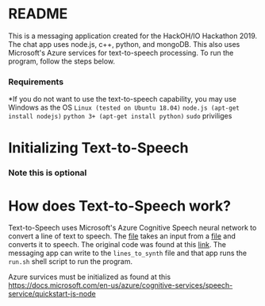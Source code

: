 # README
This is a messaging application created for the HackOH/IO Hackathon 2019.
The chat app uses node.js, c++, python, and mongoDB. This also uses Microsoft's Azure services for text-to-speech processing. To run the program, follow the steps below.

### Requirements
*If you do not want to use the text-to-speech capability, you may use Windows as the OS
`Linux (tested on Ubuntu 18.04)`
`node.js (apt-get install nodejs)`
`python 3+ (apt-get install python)`
`sudo` priviliges

# Initializing Text-to-Speech
### Note this is optional

# How does Text-to-Speech work?
Text-to-Speech uses Microsoft's Azure Cognitive Speech neural network to convert a line of text to speech. The [file](helloworld.cpp) takes an input from a [file](lines_to_synth) and converts it to speech. The original code was found at this [link](https://docs.microsoft.com/en-us/azure/cognitive-services/speech-service/quickstart-text-to-speech-cpp-linux). The messaging app can write to the `lines_to_synth` file and that app runs the `run.sh` shell script to run the program.

Azure survices must be initialized as found at this 
https://docs.microsoft.com/en-us/azure/cognitive-services/speech-service/quickstart-js-node

